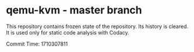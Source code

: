 # qemu-kvm - master branch

This repository contains frozen state of the repository.
Its history is cleared. It is used only for static code
analysis with Codacy.

Commit Time: 1710307811